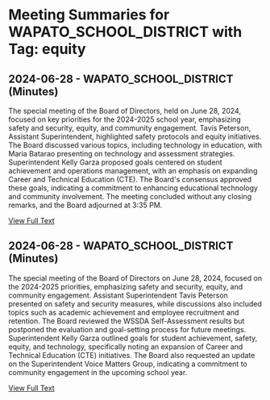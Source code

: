 # Meeting Summaries for WAPATO_SCHOOL_DISTRICT with Tag: equity

## 2024-06-28 - WAPATO_SCHOOL_DISTRICT (Minutes)

The special meeting of the Board of Directors, held on June 28, 2024, focused on key priorities for the 2024-2025 school year, emphasizing safety and security, equity, and community engagement. Tavis Peterson, Assistant Superintendent, highlighted safety protocols and equity initiatives. The Board discussed various topics, including technology in education, with Maria Batarao presenting on technology and assessment strategies. Superintendent Kelly Garza proposed goals centered on student achievement and operations management, with an emphasis on expanding Career and Technical Education (CTE). The Board's consensus approved these goals, indicating a commitment to enhancing educational technology and community involvement. The meeting concluded without any closing remarks, and the Board adjourned at 3:35 PM.

[View Full Text](https://raw.githubusercontent.com/VoronoiPerspectives/WashingtonStateSchoolBoardExplorer/refs/heads/main/data/countries/usa/states/wa/counties/yakima/school_boards/wapato_school_district/2024/2024-06-28-minutes.txt)

## 2024-06-28 - WAPATO_SCHOOL_DISTRICT (Minutes)

The special meeting of the Board of Directors on June 28, 2024, focused on the 2024-2025 priorities, emphasizing safety and security, equity, and community engagement. Assistant Superintendent Tavis Peterson presented on safety and security measures, while discussions also included topics such as academic achievement and employee recruitment and retention. The Board reviewed the WSSDA Self-Assessment results but postponed the evaluation and goal-setting process for future meetings. Superintendent Kelly Garza outlined goals for student achievement, safety, equity, and technology, specifically noting an expansion of Career and Technical Education (CTE) initiatives. The Board also requested an update on the Superintendent Voice Matters Group, indicating a commitment to community engagement in the upcoming school year.

[View Full Text](https://raw.githubusercontent.com/VoronoiPerspectives/WashingtonStateSchoolBoardExplorer/refs/heads/main/data/countries/usa/states/wa/counties/yakima/school_boards/wapato_school_district/2024/2024-06-28-junespecialmeeting-minutes.txt)

